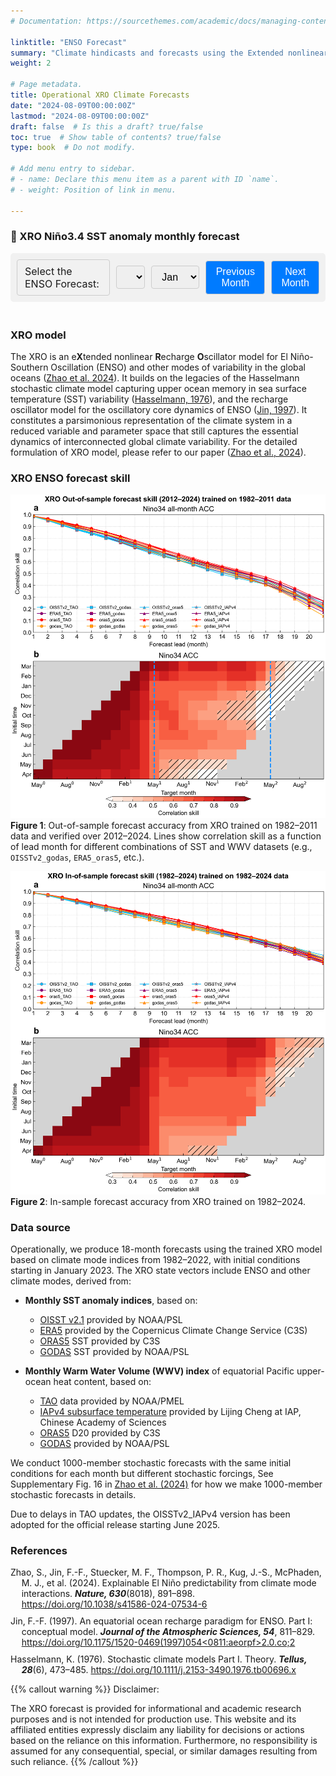 ```yaml
---
# Documentation: https://sourcethemes.com/academic/docs/managing-content/

linktitle: "ENSO Forecast"
summary: "Climate hindicasts and forecasts using the Extended nonlinear recharge oscillator (XRO) model "
weight: 2

# Page metadata.
title: Operational XRO Climate Forecasts
date: "2024-08-09T00:00:00Z"
lastmod: "2024-08-09T00:00:00Z"
draft: false  # Is this a draft? true/false
toc: true  # Show table of contents? true/false
type: book  # Do not modify.

# Add menu entry to sidebar.
# - name: Declare this menu item as a parent with ID `name`.
# - weight: Position of link in menu.

---
```


### 📝 XRO Niño3.4 SST anomaly monthly forecast

<style>
  #image-selector {
    display: flex;
    align-items: center;
    gap: 10px;
    padding: 10px;
    background-color: #f1f1f1; /* Light grey background */
    border-radius: 5px; /* Rounded corners */
  }

  #image-selector label, #image-selector select, #image-selector button {
    margin: 0;
    padding: 8px 12px;
    font-size: 16px;
    border: 1px solid #ccc; /* Grey border */
    border-radius: 4px; /* Rounded corners for inputs and buttons */
  }

  button {
    background-color: #007bff; /* Bootstrap primary color */
    color: white;
    cursor: pointer;
    border: none;
    transition: background-color 0.3s ease;
  }

  button:hover {
    background-color: #0056b3; /* Darker blue on hover */
  }

  select {
    cursor: pointer;
  }
  #image-display {
    text-align: center; /* Centers the content inside this div */
    padding: 10px; /* Adds some padding around the content */
  }

  #selectedImage {
    width: 99%; /* Sets the image width to 80% of its container */
    max-width: 100%; /* Ensures the image does not exceed the size of the container */
    height: auto; /* Maintains the aspect ratio of the image */
    display: block; /* Makes the image a block element to apply width and centering */
    margin: 0 auto; /* Centers the image horizontally within its container */
  }

  #imageStatus {
    color: red;
    font-size: 16px; /* Sets the font size for the status message */
  }
  .references {
    list-style: none; /* Removes default list styling */
    padding: 0; /* Removes padding */
  }

  .references li {
    margin: 0 0 10px 0; /* Adds space between items */
    padding-left: 2ch; /* Adds padding to create space for hanging indent */
    text-indent: -2ch; /* Creates hanging indent */
  }
</style>


<div id="image-selector">
  <label for="yearDropdown">Select the ENSO Forecast:</label>
  <select id="yearDropdown" onchange="updateImage()"></select>
  <select id="monthDropdown" onchange="updateImage()">
    <option value="01">Jan</option>
    <option value="02">Feb</option>
    <option value="03">Mar</option>
    <option value="04">Apr</option>
    <option value="05">May</option>
    <option value="06">Jun</option>
    <option value="07">Jul</option>
    <option value="08">Aug</option>
    <option value="09">Sep</option>
    <option value="10">Oct</option>
    <option value="11">Nov</option>
    <option value="12">Dec</option>
  </select>
  <button onclick="changeMonth(-1)">Previous Month</button>
  <button onclick="changeMonth(1)">Next Month</button>
</div>

<div id="image-display">
  <img id="selectedImage" src="" alt="Selected Image" style="display: none;">
  <p id="imageStatus" style="display: none;">Image unavailable for the selected date.</p>
</div>

<script>
  function populateYears() {
    const yearDropdown = document.getElementById('yearDropdown');
    const startYear = 2023;
    const endYear = 2028;
    const currentYear = new Date().getFullYear();

    for (let year = startYear; year <= endYear; year++) {
      const option = document.createElement('option');
      option.value = year;
      option.text = year;
      yearDropdown.appendChild(option);
    }

    yearDropdown.value = Math.min(currentYear, endYear); // default to current or max available
  }

  function updateImage() {
    const year = document.getElementById('yearDropdown').value;
    const month = document.getElementById('monthDropdown').value;
    const imagePath = `/XRO_plume/${year}-${month}_Nino34.png`;

    const img = document.getElementById('selectedImage');
    const status = document.getElementById('imageStatus');

    const testImg = new Image();
    testImg.onload = function () {
      img.src = imagePath;
      img.style.display = 'block';
      status.style.display = 'none';
    };
    testImg.onerror = function () {
      img.style.display = 'none';
      status.style.display = 'block';
    };
    testImg.src = imagePath;
  }

  function setDefaultMonth() {
    const monthDropdown = document.getElementById('monthDropdown');
    const today = new Date();
    const day = today.getDate();
    const monthIndex = today.getMonth(); // 0-based

    // Default to previous month if before 15th
    monthDropdown.selectedIndex = (day <= 15) ? (monthIndex + 11) % 12 : monthIndex;
    updateImage();
  }

  function changeMonth(delta) {
    const monthDropdown = document.getElementById('monthDropdown');
    const yearDropdown = document.getElementById('yearDropdown');

    let currentMonthIndex = monthDropdown.selectedIndex;
    let currentYearIndex = yearDropdown.selectedIndex;

    const totalMonths = 12;
    const newMonthIndex = currentMonthIndex + delta;

    // Handle month rollover
    if (newMonthIndex < 0) {
      if (currentYearIndex > 0) {
        yearDropdown.selectedIndex = currentYearIndex - 1;
        monthDropdown.selectedIndex = totalMonths - 1;
      }
    } else if (newMonthIndex >= totalMonths) {
      if (currentYearIndex < yearDropdown.options.length - 1) {
        yearDropdown.selectedIndex = currentYearIndex + 1;
        monthDropdown.selectedIndex = 0;
      }
    } else {
      monthDropdown.selectedIndex = newMonthIndex;
    }

    updateImage();
  }

  window.onload = function () {
    populateYears();
    setDefaultMonth();
  };
</script>



### XRO model 

The XRO is an e**X**tended nonlinear **R**echarge **O**scillator model for El Niño-Southern Oscillation (ENSO) and other modes of variability in the global oceans ([Zhao et al. 2024](#ref-zhao-2024)). It builds on the legacies of the Hasselmann stochastic climate model capturing upper ocean memory in sea surface temperature (SST) variability ([Hasselmann, 1976](#ref-hasselmann-1976)), and the recharge oscillator model for the oscillatory core dynamics of ENSO ([Jin, 1997](#ref-jin-1997)). It constitutes a parsimonious representation of the climate system in a reduced variable and parameter space that still captures the essential dynamics of interconnected global climate variability. For the detailed formulation of XRO model, please refer to our paper ([Zhao et al., 2024](#ref-zhao-2024)).


### XRO ENSO forecast skill
![Forecast correlation skill (ACC) for Niño3.4 across model combinations derived from different SST and WWV data](XRO_Nino34_out_of_sample_skill_2012-2024.png)
**Figure 1**: Out-of-sample forecast accuracy from XRO trained on 1982–2011 data and verified over 2012–2024. Lines show correlation skill as a function of lead month for different combinations of SST and WWV datasets (e.g., `OISSTv2_godas`, `ERA5_oras5`, etc.).

![Forecast correlation skill (ACC) for Niño3.4 across model combinations derived from different SST and WWV data](XRO_Nino34_in_sample_skill_1982-2024.png)
**Figure 2**: In-sample forecast accuracy from XRO trained on 1982–2024.

### Data source

Operationally, we produce 18-month forecasts using the trained XRO model based on climate mode indices from 1982–2022, with initial conditions starting in January 2023. The XRO state vectors include ENSO and other climate modes, derived from:

- **Monthly SST anomaly indices**, based on:
  - [OISST v2.1](https://psl.noaa.gov/data/gridded/data.noaa.oisst.v2.highres.html) provided by NOAA/PSL
  - [ERA5](https://doi.org/10.24381/cds.f17050d7) provided by the Copernicus Climate Change Service (C3S)
  - [ORAS5](https://doi.org/10.24381/cds.67e8eeb7) SST provided by C3S
  - [GODAS](https://psl.noaa.gov/data/gridded/data.godas.html) SST provided by NOAA/PSL

- **Monthly Warm Water Volume (WWV) index** of equatorial Pacific upper-ocean heat content, based on:
  - [TAO](https://www.pmel.noaa.gov/elnino/upper-ocean-heat-content-and-enso) data provided by NOAA/PMEL
  - [IAPv4 subsurface temperature](http://www.ocean.iap.ac.cn/ftp/cheng/IAPv4.2_IAP_Temperature_gridded_1month_netcdf) provided by Lijing Cheng at IAP, Chinese Academy of Sciences
  - [ORAS5](https://doi.org/10.24381/cds.67e8eeb7) D20 provided by C3S 
  - [GODAS](https://psl.noaa.gov/data/gridded/data.godas.html) provided by NOAA/PSL

We conduct 1000-member stochastic forecasts with the same initial conditions for each month but different stochastic forcings, See Supplementary Fig. 16 in [Zhao et al. (2024)](#ref-zhao-2024) for how we make 1000-member stochastic forecasts in details.

Due to delays in TAO updates, the OISSTv2_IAPv4 version has been adopted for the official release starting June 2025.

### References

<ul class="references">
  <li><a id="ref-zhao-2024"></a>Zhao, S., Jin, F.-F., Stuecker, M. F., Thompson, P. R., Kug, J.-S., McPhaden, M. J., et al. (2024). Explainable El Niño predictability from climate mode interactions. <strong><em>Nature, 630</em></strong>(8018), 891–898. <a href="https://doi.org/10.1038/s41586-024-07534-6">https://doi.org/10.1038/s41586-024-07534-6</a></li>

  <li><a id="ref-jin-1997"></a>Jin, F.-F. (1997). An equatorial ocean recharge paradigm for ENSO. Part I: conceptual model. <strong><em>Journal of the Atmospheric Sciences, 54</em></strong>, 811–829. <a href="https://doi.org/10.1175/1520-0469(1997)054<0811:aeorpf>2.0.co;2">https://doi.org/10.1175/1520-0469(1997)054&lt;0811:aeorpf&gt;2.0.co;2</a></li>

  <li><a id="ref-hasselmann-1976"></a>Hasselmann, K. (1976). Stochastic climate models Part I. Theory. <strong><em>Tellus, 28</em></strong>(6), 473–485. <a href="https://doi.org/10.1111/j.2153-3490.1976.tb00696.x">https://doi.org/10.1111/j.2153-3490.1976.tb00696.x</a></li>
</ul>

<!-- {{< cite page="/publication/2024_zhaos_nature_XRO" view="3" >}}
 -->


{{% callout warning %}}
Disclaimer: 

The XRO forecast is provided for informational and academic research purposes and is not intended for production use. This website and its affiliated entities expressly disclaim any liability for decisions or actions based on the reliance on this information. Furthermore, no responsibility is assumed for any consequential, special, or similar damages resulting from such reliance.
{{% /callout %}}
